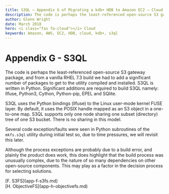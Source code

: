 ```yaml
---
title: S3QL – Appendix G of Migrating a kdb+ HDB to Amazon EC2 – Cloud – kdb+ and q documentation
description: The code is perhaps the least-referenced open-source S3 gateway package, and from a vanilla RHEL 7.3 build we had to add a significant number of packages to get to the utility compiled and installed. S3QL is written in Python. Significant additions are required to build S3QL namely llfuse, Python3, Cython, Python-pip, EPEL and SQlite.
author: Glenn Wright
date: March 2018
hero: <i class="fas fa-cloud"></i> Cloud
keywords: Amazon, AWS, EC2, HDB, cloud, kdb+, s3ql
---
```

# Appendix G - S3QL



The code is perhaps the least-referenced open-source S3 gateway package, and from a vanilla RHEL 7.3 build we had to add a significant number of packages to get to the utility compiled and installed. 
S3QL is written in Python. 
Significant additions are required to build S3QL namely: llfuse, Python3, Cython, Python-pip, EPEL and SQlite.

S3QL uses the Python bindings (llfuse) to the Linux user-mode kernel FUSE layer. 
By default, it uses the POSIX handle mapped as an S3 object in a one-to-one map. 
S3QL supports only one node sharing one subset (directory) tree of one S3 bucket. 
There is no sharing in this model.

Several code exception/faults were seen in Python subroutines of the
`mkfs.s3ql` utility during initial test so, due to time pressures, we
will revisit this later.

Although the process exceptions are probably due to a build error, and plainly the product does work, this does highlight that the build process was unusually complex, due to the nature of so many dependencies on other open-source components. 
This may play as a factor in the decision process for selecting solutions.




<div class="kx-nav" markdown="1">
<div class="kx-nav-prev">[F. S3FS](app-f-s3fs.md)</div><div class="kx-nav-next">[H. ObjectiveFS](app-h-objectivefs.md)</div>
</div>
